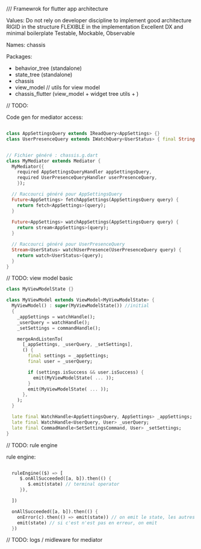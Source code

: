 /// Framewrok for flutter app architecture


Values:
Do not rely on developer discipline to implement good architecture
RIGID in the structure FLEXIBLE in the implementation
Excellent DX and minimal boilerplate
Testable, Mockable, Observable

Names:
chassis


Packages:
- behavior_tree (standalone)
- state_tree (standalone)
- chassis 
- view_model // utils for view model
- chassis_flutter (view_model + widget tree utils + )



// TODO:

Code gen for mediator access:

```dart

class AppSettingsQuery extends IReadQuery<AppSettings> {}
class UserPresenceQuery extends IWatchQuery<UserStatus> { final String userId; ... }


// Fichier généré : chassis.g.dart
class MyMediator extends Mediator {
  MyMediator({
    required AppSettingsQueryHandler appSettingsQuery,
    required UserPresenceQueryHandler userPresenceQuery,
    });

  // Raccourci généré pour AppSettingsQuery
  Future<AppSettings> fetchAppSettings(AppSettingsQuery query) {
    return fetch<AppSettings>(query);
  }
  
  Future<AppSettings> watchAppSettings(AppSettingsQuery query) {
    return stream<AppSettings>(query);
  }

  // Raccourci généré pour UserPresenceQuery
  Stream<UserStatus> watchUserPresence(UserPresenceQuery query) {
    return watch<UserStatus>(query);
  }
}

```

// TODO: view model basic


```dart
class MyViewModelState {}

class MyViewModel extends ViewModel<MyViewModelState> {
  MyViewModel() : super(MyViewModelState()) //initial
  {
    _appSettings = watchHandle();
    _userQuery = watchHandle();
    _setSettings = commandHandle();

    mergeAndListenTo(
      [_appSettings, _userQuery, _setSettings],
      () {
        final settings = _appSettings;
        final user = _userQuery;

        if (settings.isSuccess && user.isSuccess) {
          emit(MyViewModelState( ... ));
        }
        emit(MyViewModelState( ... ));
      },
    );
  }

  late final WatchHandle<AppSettingsQuery, AppSettings> _appSettings;
  late final WatchHandle<UserQuery, User> _userQuery;
  late final CommadHandle<SetSettingsCommand, User> _setSettings;
}
```

// TODO: rule engine

rule engine:
```dart

  ruleEngine(($) => [
     $.onAllSucceeded([a, b]).then(() {
        $.emit(state) // terminal operator
     }), 

  ])

  onAllSucceeded([a, b]).then(() {
    onError(c).then(() => emit(state)) // on emit le state, les autres rules ne seront pas évaluées
    emit(state) // si c'est n'est pas en erreur, on emit
  })
```

// TODO: logs / midleware for mediator